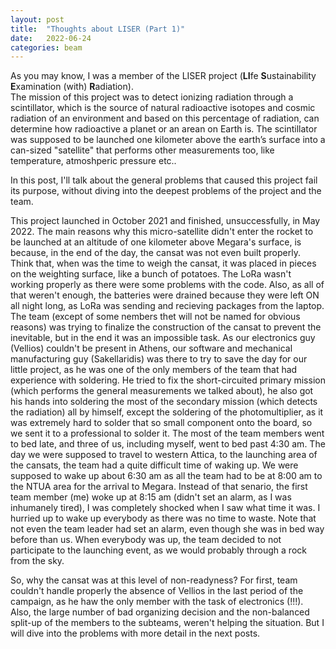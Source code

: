 ```yaml
---
layout: post
title:  "Thoughts about LISER (Part 1)"
date:   2022-06-24
categories: beam
---
```

As you may know, I was a member of the LISER project (**LI**fe **S**ustainability **E**xamination (with) **R**adiation).  
The mission of this project was to detect ionizing radiation through a scintillator, which is the source of natural radioactive isotopes and cosmic radiation of an environment and based on this percentage of radiation, can determine how radioactive a planet or an arean on Earth is. The scintillator was supposed to be launched one kilometer above the earth’s surface into a can-sized "satellite" that performs other measurements too, like temperature, atmoshperic pressure etc..

In this post, I'll talk about the general problems that caused this project fail its purpose, without diving into the deepest problems of the project and the team.  

This project launched in October 2021 and finished, unsuccessfully, in May 2022. The main reasons why this micro-satellite didn't enter the rocket to be launched at an altitude of one kilometer above Megara's surface, is because, in the end of the day, the cansat was not even built properly. Think that, when was the time to weigh the cansat, it was placed in pieces on the weighting surface, like a bunch of potatoes. The LoRa wasn't working properly as there were some problems with the code. Also, as all of that weren't enough, the batteries were drained because they were left ON all night long, as LoRa was sending and recieving packages from the laptop. The team (except of some nembers thet will not be named for obvious reasons) was trying to finalize the construction of the cansat to prevent the inevitable, but in the end it was an impossible task. As our electronics guy (Vellios) couldn't be present in Athens, our software and mechanical manufacturing guy (Sakellaridis) was there to try to save the day for our little project, as he was one of the only members of the team that had experience with soldering. He tried to fix the short-circuited primary mission (which performs the general measurements we talked about), he also got his hands into soldering the most of the secondary mission (which detects the radiation) all by himself, except the soldering of the photomultiplier, as it was extremely hard to solder that so small component onto the board, so we sent it to a professional to solder it. The most of the team members went to bed late, and three of us, including myself, went to bed past 4:30 am. The day we were supposed to travel to western Attica, to the launching area of the cansats, the team had a quite difficult time of waking up. We were supposed to wake up about 6:30 am as all the team had to be at 8:00 am to the NTUA area for the arrival to Megara. Instead of that senario, the first team member (me) woke up at 8:15 am (didn't set an alarm, as I was inhumanely tired), I was completely shocked when I saw what time it was. I hurried up to wake up everybody as there was no time to waste. Note that not even the team leader had set an alarm, even though she was in bed way before than us. When everybody was up, the team decided to not participate to the launching event, as we would probably through a rock from the sky.

So, why the cansat was at this level of non-readyness? For first, team couldn't handle properly the absence of Vellios in the last period of the campaign, as he haw the only member with the task of electronics (!!!). Also, the large number of bad organizing decision and the non-balanced split-up of the members to the subteams, weren't helping the situation. But I will dive into the problems with more detail in the next posts.

